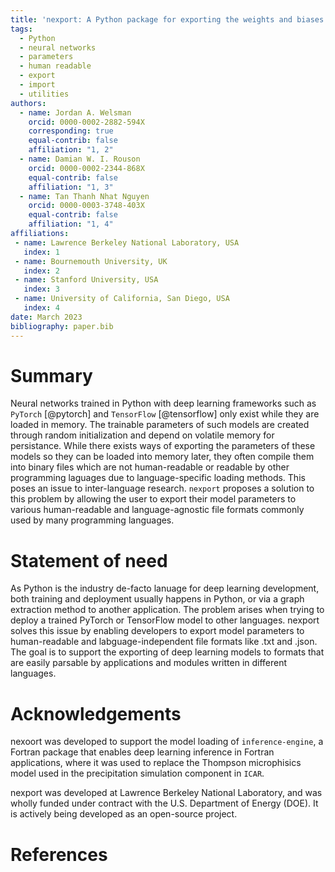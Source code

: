 ```yaml
---
title: 'nexport: A Python package for exporting the weights and biases of neural networks'
tags:
  - Python
  - neural networks
  - parameters
  - human readable
  - export
  - import
  - utilities
authors:
  - name: Jordan A. Welsman
    orcid: 0000-0002-2882-594X
    corresponding: true
    equal-contrib: false
    affiliation: "1, 2"
  - name: Damian W. I. Rouson
    orcid: 0000-0002-2344-868X
    equal-contrib: false
    affiliation: "1, 3"
  - name: Tan Thanh Nhat Nguyen
    orcid: 0000-0003-3748-403X
    equal-contrib: false
    affiliation: "1, 4"
affiliations:
 - name: Lawrence Berkeley National Laboratory, USA
   index: 1
 - name: Bournemouth University, UK
   index: 2
 - name: Stanford University, USA
   index: 3
 - name: University of California, San Diego, USA
   index: 4
date: March 2023
bibliography: paper.bib
---
```


# Summary

Neural networks trained in Python with deep learning frameworks such as `PyTorch` [@pytorch] and `TensorFlow` [@tensorflow] only exist while they are loaded in memory. The trainable parameters of such models are created through random initialization and depend on volatile memory for persistance. While there exists ways of exporting the parameters of these models so they can be loaded into memory later, they often compile them into binary files which are not human-readable or readable by other programming laguages due to language-specific loading methods. This poses an issue to inter-language research. `nexport` proposes a solution to this problem by allowing the user to export their model parameters to various human-readable and language-agnostic file formats commonly used by many programming languages.

# Statement of need

As Python is the industry de-facto lanuage for deep learning development, both training and deployment usually happens in Python, or via a graph extraction method to another application. The problem arises when trying to deploy a trained PyTorch or TensorFlow model to other languages. nexport solves this issue by enabling developers to export model parameters to human-readable and labguage-independent file formats like .txt and .json. The goal is to support the exporting of deep learning models to formats that are easily parsable by applications and modules written in different languages.

<!--
`Gala` is an Astropy-affiliated Python package for galactic dynamics. Python
enables wrapping low-level languages (e.g., C) for speed without losing
flexibility or ease-of-use in the user-interface. The API for `Gala` was
designed to provide a class-based and user-friendly interface to fast (C or
Cython-optimized) implementations of common operations such as gravitational
potential and force evaluation, orbit integration, dynamical transformations,
and chaos indicators for nonlinear dynamics. `Gala` also relies heavily on and
interfaces well with the implementations of physical units and astronomical
coordinate systems in the `Astropy` package [@astropy] (`astropy.units` and
`astropy.coordinates`).

`Gala` was designed to be used by both astronomical researchers and by
students in courses on gravitational dynamics or astronomy. It has already been
used in a number of scientific publications [@Pearson:2017] and has also been
used in graduate courses on Galactic dynamics to, e.g., provide interactive
visualizations of textbook material [@Binney:2008]. The combination of speed,
design, and support for Astropy functionality in `Gala` will enable exciting
scientific explorations of forthcoming data releases from the *Gaia* mission
[@gaia] by students and experts alike.
-->

<!--
# Mathematics

Single dollars ($) are required for inline mathematics e.g. $f(x) = e^{\pi/x}$

Double dollars make self-standing equations:

$$\Theta(x) = \left\{\begin{array}{l}
0\textrm{ if } x < 0\cr
1\textrm{ else}
\end{array}\right.$$

You can also use plain \LaTeX for equations
\begin{equation}\label{eq:fourier}
\hat f(\omega) = \int_{-\infty}^{\infty} f(x) e^{i\omega x} dx
\end{equation}
and refer to \autoref{eq:fourier} from text.
-->

<!--
# Citations

Citations to entries in paper.bib should be in
[rMarkdown](http://rmarkdown.rstudio.com/authoring_bibliographies_and_citations.html)
format.

If you want to cite a software repository URL (e.g. something on GitHub without a preferred
citation) then you can do it with the example BibTeX entry below for @fidgit.

For a quick reference, the following citation commands can be used:
- `@author:2001`  ->  "Author et al. (2001)"
- `[@author:2001]` -> "(Author et al., 2001)"
- `[@author1:2001; @author2:2001]` -> "(Author1 et al., 2001; Author2 et al., 2002)"
-->

<!--
# Figures

Figures can be included like this:
![Caption for example figure.\label{fig:example}](figure.png)
and referenced from text using \autoref{fig:example}.

Figure sizes can be customized by adding an optional second parameter:
![Caption for example figure.](figure.png){ width=20% }
-->

# Acknowledgements

nexoort was developed to support the model loading of `inference-engine`, a Fortran package that enables deep learning inference in Fortran applications, where it was used to replace the Thompson microphisics model used in the precipitation simulation component in `ICAR`.

nexport was developed at Lawrence Berkeley National Laboratory, and was wholly funded
under contract with the U.S. Department of Energy (DOE). It is actively being developed as
an open-source project.

# References